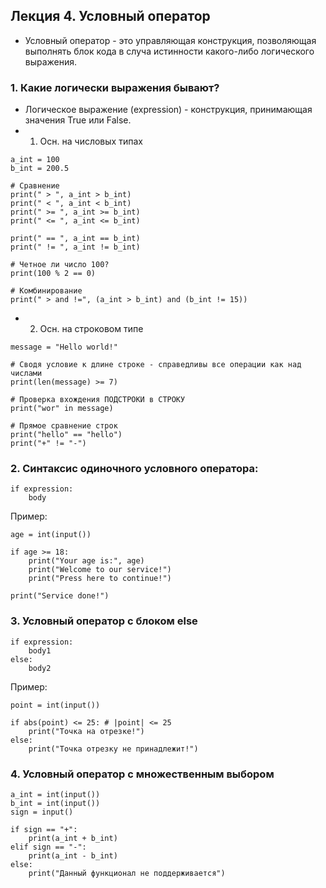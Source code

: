 ## Лекция 4. Условный оператор

* Условный оператор - это управляющая конструкция, позволяющая выполнять блок кода в случа истинности какого-либо логического выражения.

### 1. Какие логически выражения бывают?
* Логическое выражение (expression) - конструкция, принимающая значения True или False.
* 1) Осн. на числовых типах
```
a_int = 100
b_int = 200.5

# Сравнение 
print(" > ", a_int > b_int)
print(" < ", a_int < b_int)
print(" >= ", a_int >= b_int)
print(" <= ", a_int <= b_int)

print(" == ", a_int == b_int)
print(" != ", a_int != b_int)

# Четное ли число 100?
print(100 % 2 == 0)

# Комбинирование
print(" > and !=", (a_int > b_int) and (b_int != 15))
```

* 2) Осн. на строковом типе
```
message = "Hello world!"

# Сводя условие к длине строке - справедливы все операции как над числами
print(len(message) >= 7)

# Проверка вхождения ПОДСТРОКИ в СТРОКУ
print("wor" in message)

# Прямое сравнение строк
print("hello" == "hello")
print("+" != "-")
```

### 2. Синтаксис одиночного условного оператора:
```
if expression:
    body
```
Пример:
```
age = int(input())

if age >= 18:
    print("Your age is:", age)
    print("Welcome to our service!")
    print("Press here to continue!")

print("Service done!")
```

### 3. Условный оператор с блоком else
```
if expression:
    body1
else:
    body2
```


Пример:
```
point = int(input())

if abs(point) <= 25: # |point| <= 25
    print("Точка на отрезке!")
else:
    print("Точка отрезку не принадлежит!")
```

### 4. Условный оператор с множественным выбором
```
a_int = int(input())
b_int = int(input())
sign = input()

if sign == "+":
    print(a_int + b_int)
elif sign == "-":
    print(a_int - b_int)
else:
    print("Данный функционал не поддерживается")
```